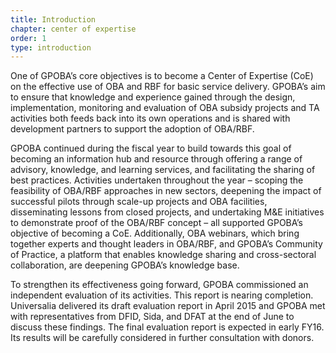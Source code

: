 ```yaml
---
title: Introduction
chapter: center of expertise
order: 1
type: introduction
---
```


One of GPOBA’s core objectives is to become a Center of Expertise (CoE) on the effective use of OBA and RBF for basic service delivery. GPOBA’s aim to ensure that knowledge and experience gained through the design, implementation, monitoring and evaluation of OBA subsidy projects and TA activities both feeds back into its own operations and is shared with development partners to support the adoption of OBA/RBF. 

GPOBA continued during the fiscal year to build towards this goal of becoming an information hub and resource through offering a range of advisory, knowledge, and learning services, and facilitating the sharing of best practices. Activities undertaken throughout the year – scoping the feasibility of OBA/RBF approaches in new sectors, deepening the impact of successful pilots through scale-up projects and OBA facilities, disseminating lessons from closed projects, and undertaking M&E initiatives to demonstrate proof of the OBA/RBF concept – all supported GPOBA’s objective of becoming a CoE. Additionally, OBA webinars, which bring together experts and thought leaders in OBA/RBF, and GPOBA’s Community of Practice, a platform that enables knowledge sharing and cross-sectoral collaboration, are deepening GPOBA’s knowledge base.

To strengthen its effectiveness going forward, GPOBA commissioned an independent evaluation of its activities. This report is nearing completion. Universalia delivered its draft evaluation report in April 2015 and GPOBA met with representatives from DFID, Sida, and DFAT at the end of June to discuss these findings. The final evaluation report is expected in early FY16. Its results will be carefully considered in further consultation with donors. 
